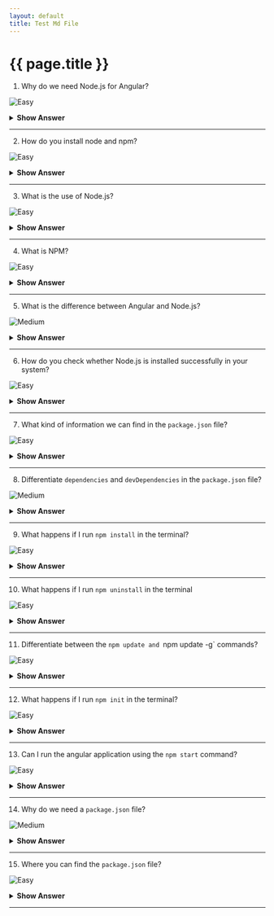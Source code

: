 ```yaml
---
layout: default
title: Test Md File
---
```


<h1> {{ page.title }} </h1>

1. Why do we need Node.js for Angular?

![Easy](https://github.com/revaturelabs/interviewquestions/blob/dev/ComplexityTags/simple%20(2).svg)

<details>
<summary><b>Show Answer</b></summary>
<blockquote>

- We use Node.js and npm as tools for building Angular or React apps. 
- Angular is a front-end framework used to create a web application and is written in **Typescript**. 
- The **browser only understands JavaScript code**, so we need to compile Typescript (.ts file) to plain JavaScript (.js file). 
- We use Node.js and npm to perform this compilation, then we can deploy them in production.

</blockquote>
</details>
  
---

2. How do you install node and npm?

![Easy](https://github.com/revaturelabs/interviewquestions/blob/dev/ComplexityTags/simple%20(2).svg)

<details>
<summary><b>Show Answer</b></summary>
<blockquote>

- Download Node.js from nodejs.org and install it. 
- The npm CLI gets installed with Node.js by default. 
- To check that you have installed npm, run `npm -v` in a  terminal. 
- **NOTE:** npm can install packages in a node_modules folder in angular working directory.

</blockquote>
</details>
  
---

3. What is the use of Node.js?

![Easy](https://github.com/revaturelabs/interviewquestions/blob/dev/ComplexityTags/simple%20(2).svg)

<details>
<summary><b>Show Answer</b></summary>
<blockquote>
  
- Node.js is an open-source, cross-platform run-time environment built on Chrome's V8 JavaScript engine.
- Node.js is used to execute JavaScript code outside of a web browser. It provides a library of various JavaScript modules, which simplifies the development of web applications.
- Global companies like Netflix, Facebook, Walmart Linkedin, Uber, etc., use Node.js for building their applications. 
  
</blockquote>

</details>
  
---

4. What is NPM?

![Easy](https://github.com/revaturelabs/interviewquestions/blob/dev/ComplexityTags/simple%20(2).svg)

<details>
<summary><b>Show Answer</b></summary>
<blockquote>
 
- NPM stands for Node Package Manager, responsible for managing all the packages and modules for Node.js.

- Node Package Manager provides two main functionalities:
    - Provides online repositories for node.js packages/modules, which are searchable on search.nodejs.org
    - Provides command-line utility to install Node.js packages and also manages Node.js versions and dependencies  
  
</blockquote>

</details>
  
---

5. What is the difference between Angular and Node.js?

![Medium](https://github.com/revaturelabs/interviewquestions/blob/dev/ComplexityTags/Medium%20(2).svg)

<details>
<summary><b>Show Answer</b></summary>
<blockquote>

|                           Angular                           |                                 Node.js                                 |
|:-----------------------------------------------------------:|:-----------------------------------------------------------------------:|
|            It is a frontend development framework           |                     It is a server-side environment                     |
|                 It is written in TypeScript                 |                    It is written in C, C++ languages                    |
| Used for building single-page, client-side web applications | Used for building fast and scalable server-side networking applications |
 
</blockquote>

</details>
  
---

6. How do you check whether Node.js is installed successfully in your system?

![Easy](https://github.com/revaturelabs/interviewquestions/blob/dev/ComplexityTags/simple%20(2).svg)

<details>
<summary><b>Show Answer</b></summary>
<blockquote>

To check that node.js is installed, open the power shell or command prompt (cmd) and type `node –v`. If the node is installed tall properly in your system print something like that v4.4.3.

</blockquote>
</details>
  
---
 
7. What kind of information we can find in the `package.json` file?

![Easy](https://github.com/revaturelabs/interviewquestions/blob/dev/ComplexityTags/simple%20(2).svg)

<details>
<summary><b>Show Answer</b></summary>
<blockquote>

 `package.json` file is used to store the metadata related to the project such as a project description, the version of the project in a particular distribution, and license information, as well as to store the list of dependency packages.

</blockquote>
</details>
  
---
 
8. Differentiate `dependencies` and `devDependencies` in the `package.json` file?

![Medium](https://github.com/revaturelabs/interviewquestions/blob/dev/ComplexityTags/Medium%20(2).svg)

<details>
<summary><b>Show Answer</b></summary>
<blockquote>

In `package.json`, regular `dependencies` are packages that are required for your production-ready site or app to work. Production-ready means the online version of your website or app that the audience experiences.

`devDependencies` are packages used for development purposes, e.g for running tests or transpiling your code.

</blockquote>
</details>
  
---
 
9. What happens if I run `npm install` in the terminal?

![Easy](https://github.com/revaturelabs/interviewquestions/blob/dev/ComplexityTags/simple%20(2).svg)

<details>
<summary><b>Show Answer</b></summary>
<blockquote>
The 
`npm install` command is used for installing JavaScript packages on your local computer.

</blockquote>
</details>
  
---
 
10. What happens if I run `npm uninstall` in the terminal

![Easy](https://github.com/revaturelabs/interviewquestions/blob/dev/ComplexityTags/simple%20(2).svg)

<details>
<summary><b>Show Answer</b></summary>
<blockquote>The 

`npm uninstall` command is used to remove installed npm packages on your computer.

</blockquote>
</details>
  
---
 
11. Differentiate between the `npm update and `npm update -g` commands?

![Easy](https://github.com/revaturelabs/interviewquestions/blob/dev/ComplexityTags/simple%20(2).svg)

<details>
<summary><b>Show Answer</b></summary>
<blockquote>

The `npm update command is used to update the node package manager to the latest version.
  
It will also install missing packages.

If the -g flag is specified, this command will update globally installed packages.

If no package name is specified, all packages in the specified location (global or local) will be updated.
  
</blockquote>
</details>
  
---
 
12. What happens if I run `npm init` in the terminal?

![Easy](https://github.com/revaturelabs/interviewquestions/blob/dev/ComplexityTags/simple%20(2).svg)

<details>
<summary><b>Show Answer</b></summary>
<blockquote>

The `npm init` command in the JSON language creates a package.json file for your project’s front end. 

</blockquote>
</details>
  
---
 
13. Can I run the angular application using the `npm start` command?

![Easy](https://github.com/revaturelabs/interviewquestions/blob/dev/ComplexityTags/simple%20(2).svg)
<details>
<summary><b>Show Answer</b></summary>
<blockquote>

 Yes, it can run an angular application.

</blockquote>
</details>
  
---
 
14. Why do we need a `package.json` file?

![Medium](https://github.com/revaturelabs/interviewquestions/blob/dev/ComplexityTags/Medium%20(2).svg)

<details>
<summary><b>Show Answer</b></summary>
<blockquote>

`package.json` contains just JSON. The main purpose of this file is to hold various metadata related to the project. The file is used to provide the information to the node package manager (NPM) that allows identifying the project and its dependencies.

</blockquote>
</details>
  
---

15. Where you can find the `package.json` file?

![Easy](https://github.com/revaturelabs/interviewquestions/blob/dev/ComplexityTags/simple%20(2).svg)

<details>
<summary><b>Show Answer</b></summary>
<blockquote>

The `package.json` file is normally present in the root directory of a project folder structure.

</blockquote>
</details>
  
---
